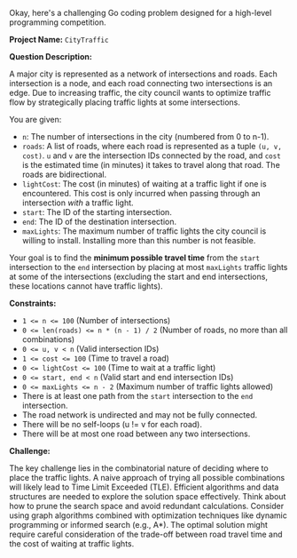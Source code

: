 Okay, here's a challenging Go coding problem designed for a high-level programming competition.

**Project Name:** `CityTraffic`

**Question Description:**

A major city is represented as a network of intersections and roads. Each intersection is a node, and each road connecting two intersections is an edge. Due to increasing traffic, the city council wants to optimize traffic flow by strategically placing traffic lights at some intersections.

You are given:

*   `n`: The number of intersections in the city (numbered from 0 to n-1).
*   `roads`: A list of roads, where each road is represented as a tuple `(u, v, cost)`. `u` and `v` are the intersection IDs connected by the road, and `cost` is the estimated time (in minutes) it takes to travel along that road. The roads are bidirectional.
*   `lightCost`: The cost (in minutes) of waiting at a traffic light if one is encountered. This cost is only incurred when passing through an intersection *with* a traffic light.
*   `start`: The ID of the starting intersection.
*   `end`: The ID of the destination intersection.
*   `maxLights`: The maximum number of traffic lights the city council is willing to install. Installing more than this number is not feasible.

Your goal is to find the **minimum possible travel time** from the `start` intersection to the `end` intersection by placing at most `maxLights` traffic lights at some of the intersections (excluding the start and end intersections, these locations cannot have traffic lights).

**Constraints:**

*   `1 <= n <= 100` (Number of intersections)
*   `0 <= len(roads) <= n * (n - 1) / 2` (Number of roads, no more than all combinations)
*   `0 <= u, v < n` (Valid intersection IDs)
*   `1 <= cost <= 100` (Time to travel a road)
*   `0 <= lightCost <= 100` (Time to wait at a traffic light)
*   `0 <= start, end < n` (Valid start and end intersection IDs)
*   `0 <= maxLights <= n - 2` (Maximum number of traffic lights allowed)
*   There is at least one path from the `start` intersection to the `end` intersection.
*   The road network is undirected and may not be fully connected.
*   There will be no self-loops (u != v for each road).
*   There will be at most one road between any two intersections.

**Challenge:**

The key challenge lies in the combinatorial nature of deciding where to place the traffic lights. A naive approach of trying all possible combinations will likely lead to Time Limit Exceeded (TLE).  Efficient algorithms and data structures are needed to explore the solution space effectively. Think about how to prune the search space and avoid redundant calculations. Consider using graph algorithms combined with optimization techniques like dynamic programming or informed search (e.g., A*).  The optimal solution might require careful consideration of the trade-off between road travel time and the cost of waiting at traffic lights.
